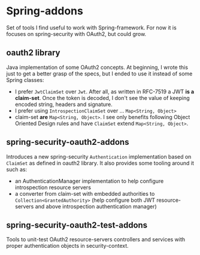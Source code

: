 # Spring-addons
Set of tools I find useful to work with Spring-framework.
For now it is focuses on spring-security with OAuth2, but could grow.

## oauth2 library
Java implementation of some OAuth2 concepts.
At beginning, I wrote this just to get a better grasp of the specs, but I ended to use it instead of some Spring classes:
 * I prefer `JwtClaimSet` over `Jwt`. After all, as written in RFC-7519 a JWT **is a claim-set**.
   Once the token is decoded, I don't see the value of keeping encoded string, headers and signature.
 * I prefer using `IntrospectionClaimSet` over ... `Map<String, Object>`
 * claim-set **are** `Map<String, Object>`. I see only benefits following Object Oriented Design rules and have `ClaimSet` extend `Map<String, Object>`.

## spring-security-oauth2-addons
Introduces a new spring-security `Authentication` implementation based on `ClaimSet` as defined in oauth2 library.
It also provides some tooling around it such as:
 * an AuthenticationManager implementation to help configure introspection resource servers
 * a converter from claim-set with embedded authorities to `Collection<GrantedAuthority>` (help configure both JWT resource-servers and above introspection authentication manager)

## spring-security-oauth2-test-addons
Tools to unit-test OAuth2 resource-servers controllers and services with proper authentication objects in security-context.
